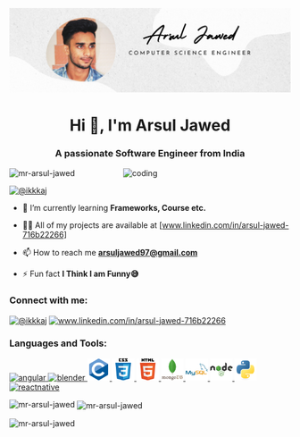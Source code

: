 ![logo](https://github.com/mr-arsul-jawed/mr-arsul-jawed/blob/main/Neutral%20Creative%20Professional%20LinkedIn%20Article%20Cover%20Image.png)
<h1 align="center">Hi 👋, I'm Arsul Jawed</h1>
<h3 align="center">A passionate Software Engineer from India</h3>

<img aligh="right" alt="coding" width="300" style="float:right"
src="https://camo.githubusercontent.com/4d9f5ecceb711eec6e2018f38a5677dc657c9738d4a65ba3b928c41c0a45b439/68747470733a2f2f6d69726f2e6d656469756d2e636f6d2f6d61782f313336302f302a37513379765349765f7430696f4a2d5a2e676966"> 


<p align="left"> <img src="https://komarev.com/ghpvc/?username=mr-arsul-jawed&label=Profile%20views&color=0e75b6&style=flat" alt="mr-arsul-jawed" /> </p>

<p align="left"> <a href="https://twitter.com/@ikkkaj" target="blank"><img src="https://img.shields.io/twitter/follow/@ikkkaj?logo=twitter&style=for-the-badge" alt="@ikkkaj" /></a> </p>

- 🌱 I’m currently learning **Frameworks, Course etc.**

- 👨‍💻 All of my projects are available at [www.linkedin.com/in/arsul-jawed-716b22266]

- 📫 How to reach me **arsuljawed97@gmail.com**

- ⚡ Fun fact **I Think I am Funny😅**

<h3 align="left">Connect with me:</h3>
<p align="left">
<a href="https://twitter.com/@ikkkaj" target="blank"><img align="center" src="https://raw.githubusercontent.com/rahuldkjain/github-profile-readme-generator/master/src/images/icons/Social/twitter.svg" alt="@ikkkaj" height="30" width="40" /></a>
<a href="https://linkedin.com/in/www.linkedin.com/in/arsul-jawed-716b22266" target="blank"><img align="center" src="https://raw.githubusercontent.com/rahuldkjain/github-profile-readme-generator/master/src/images/icons/Social/linked-in-alt.svg" alt="www.linkedin.com/in/arsul-jawed-716b22266" height="30" width="40" /></a>
</p>


<h3 align="left">Languages and Tools:</h3>
<p align="left"> <a href="https://angular.io" target="_blank" rel="noreferrer"> <img src="https://angular.io/assets/images/logos/angular/angular.svg" alt="angular" width="40" height="40"/> </a> <a href="https://www.blender.org/" target="_blank" rel="noreferrer"> <img src="https://download.blender.org/branding/community/blender_community_badge_white.svg" alt="blender" width="40" height="40"/> </a> <a href="https://www.cprogramming.com/" target="_blank" rel="noreferrer"> <img src="https://raw.githubusercontent.com/devicons/devicon/master/icons/c/c-original.svg" alt="c" width="40" height="40"/> </a> <a href="https://www.w3schools.com/css/" target="_blank" rel="noreferrer"> <img src="https://raw.githubusercontent.com/devicons/devicon/master/icons/css3/css3-original-wordmark.svg" alt="css3" width="40" height="40"/> </a> <a href="https://www.w3.org/html/" target="_blank" rel="noreferrer"> <img src="https://raw.githubusercontent.com/devicons/devicon/master/icons/html5/html5-original-wordmark.svg" alt="html5" width="40" height="40"/> </a> <a href="https://www.mongodb.com/" target="_blank" rel="noreferrer"> <img src="https://raw.githubusercontent.com/devicons/devicon/master/icons/mongodb/mongodb-original-wordmark.svg" alt="mongodb" width="40" height="40"/> </a> <a href="https://www.mysql.com/" target="_blank" rel="noreferrer"> <img src="https://raw.githubusercontent.com/devicons/devicon/master/icons/mysql/mysql-original-wordmark.svg" alt="mysql" width="40" height="40"/> </a> <a href="https://nodejs.org" target="_blank" rel="noreferrer"> <img src="https://raw.githubusercontent.com/devicons/devicon/master/icons/nodejs/nodejs-original-wordmark.svg" alt="nodejs" width="40" height="40"/> </a> <a href="https://www.python.org" target="_blank" rel="noreferrer"> <img src="https://raw.githubusercontent.com/devicons/devicon/master/icons/python/python-original.svg" alt="python" width="40" height="40"/> </a> <a href="https://reactnative.dev/" target="_blank" rel="noreferrer"> <img src="https://reactnative.dev/img/header_logo.svg" alt="reactnative" width="40" height="40"/> </a> </p>

<p><img align="left" src="https://github-readme-stats.vercel.app/api/top-langs?username=mr-arsul-jawed&show_icons=true&locale=en&layout=compact" alt="mr-arsul-jawed" /></p>

<p>&nbsp;<img align="center" src="https://github-readme-stats.vercel.app/api?username=mr-arsul-jawed&show_icons=true&locale=en" alt="mr-arsul-jawed" /></p>

<p><img align="center" src="https://github-readme-streak-stats.herokuapp.com/?user=mr-arsul-jawed&" alt="mr-arsul-jawed" /></p>
